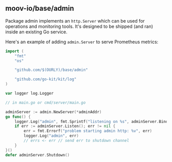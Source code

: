 ## moov-io/base/admin

Package admin implements an `http.Server` which can be used for operations and monitoring tools. It's designed to be shipped (and ran) inside an existing Go service.

Here's an example of adding `admin.Server` to serve Prometheus metrics:

```Go
import (
    "fmt"
    "os"

    "github.com/$(OURLY)/base/admin"

    "github.com/go-kit/kit/log"
)

var logger log.Logger

// in main.go or cmd/server/main.go

adminServer := admin.NewServer(*adminAddr)
go func() {
	logger.Log("admin", fmt.Sprintf("listening on %s", adminServer.BindAddr()))
	if err := adminServer.Listen(); err != nil {
		err = fmt.Errorf("problem starting admin http: %v", err)
		logger.Log("admin", err)
		// errs <- err // send err to shutdown channel
	}
}()
defer adminServer.Shutdown()
```
